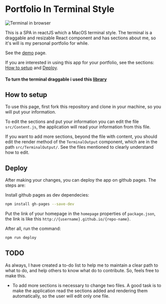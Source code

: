 # Portfolio In Terminal Style

![Terminal in browser](/public/example.gif)

This is a SPA in reactJS which a MacOS terminal style. The terminal is a draggable and resizable React component and has sections about me, so it's will is my personal portfolio for while. 

See the [demo](https://www.raulpy271.github.io/portfolio_in_terminal_style/) page.

If you are interested in using this app for your portfolio, see the sections: [How to setup](#how-to-setup) and [Deploy](#deploy).

#### To turn the terminal draggable i used this [library](https://github.com/raulpy271/DraggableDialog)

## How to setup

To use this page, first fork this repository and clone in your machine, so you will put your information.

To edit the sections and put your information you can edit the file `src/Content.js`, the application will read your information from this file.

If you want to add more sections, beyond the file with content, you should edit the render method of the `TerminalOutput` component, which are in the path `src/TerminalOutput/`. See the files mentioned to clearly understand how to edit.

## Deploy

After making your changes, you can deploy the app on github pages. The steps are:

Install github pages as dev dependecies:

```sh
npm install gh-pages --save-dev
```

Put the link of your homepage in the `homepage` properties of `package.json`, the link is like this `http://{username}.github.io/{repo-name}`.

After all, run the command: 

```sh
npm run deploy
```

## TODO 

As always, I have created a to-do list to help me to maintain a clear path to what to do, and help others to know what do to contribute. So, feels free to make this.

 - To add more sections is necessary to change two files. A good task is to make the application read the sections added and rendering them automatically, so the user will edit only one file.

